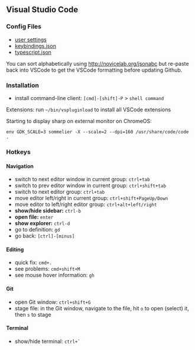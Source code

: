 ## Visual Studio Code

### Config Files

- [user settings](user-settings.json)
- [keybindings.json](keybindings.json)
- [typescript.json](typescript.json)

You can sort alphabetically using http://novicelab.org/jsonabc
but re-paste back into VSCode to get the VSCode formatting before updating Github.

### Installation

- install command-line client: `[cmd]-[shift]-P` > `shell command`

Extensions: run `~/bin/vspluginload` to install all VSCode extensions

Starting to display sharp on external monitor on ChromeOS:

```
env GDK_SCALE=3 sommelier -X --scale=2 --dpi=160 /usr/share/code/code .
```

### Hotkeys

#### Navigation

- switch to next editor window in current group: `ctrl+tab`
- switch to prev editor window in current group: `ctrl+shift+tab`
- switch to next editor group: `ctrl+tab`
- move editor left/right in current group: `ctrl+shift+PageUp/Down`
- move editor to left/right editor group: `ctrl+alt+left/right`
- **show/hide sidebar:** `ctrl-b`
- **open file:** `enter`
- **show explorer:** `ctrl-d`
- go to definition: `gd`
- go back: `[ctrl]-[minus]`


#### Editing

- quick fix: `cmd+.`
- see problems: `cmd+shift+M`
- see mouse hover information: `gh`


#### Git

- open Git window: `ctrl+shift+G`
- stage file: in the Git window, navigate to the file, hit `o` to open (select) it, then `s` to stage


#### Terminal

- show/hide terminal: ```ctrl+` ```
